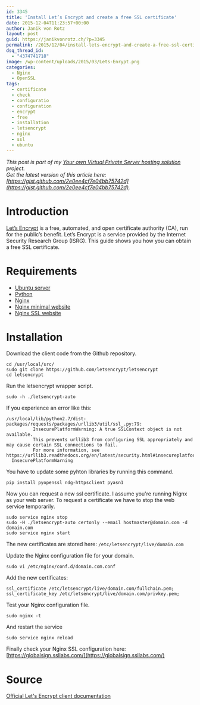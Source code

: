 ```yaml
---
id: 3345
title: 'Install Let’s Encrypt and create a free SSL certificate'
date: 2015-12-04T11:23:57+00:00
author: Janik von Rotz
layout: post
guid: https://janikvonrotz.ch/?p=3345
permalink: /2015/12/04/install-lets-encrypt-and-create-a-free-ssl-certificate/
dsq_thread_id:
  - "4374741718"
image: /wp-content/uploads/2015/03/Lets-Enrypt.png
categories:
  - Nginx
  - OpenSSL
tags:
  - certificate
  - check
  - configuratio
  - configuration
  - encrypt
  - free
  - installation
  - letsencrypt
  - nginx
  - ssl
  - ubuntu
---
```

*This post is part of my [Your own Virtual Private Server hosting solution](http://janikvonrotz.ch/your-own-virtual-private-server-hosting-solution/) project.*  
*Get the latest version of this article here: [https://gist.github.com/2e0ee4cf7e04bb75742d](https://gist.github.com/2e0ee4cf7e04bb75742d).*

# Introduction

[Let’s Encrypt](https://letsencrypt.org/) is a free, automated, and open certificate authority (CA), run for the public’s benefit. Let’s Encrypt is a service provided by the Internet Security Research Group (ISRG). This guide shows you how you can obtain a free SSL certificate.
<!--more-->
# Requirements

* [Ubuntu server](https://janikvonrotz.ch/2014/03/13/deploy-ubuntu-server/)
* [Python](https://janikvonrotz.ch/2015/10/22/install-python/)
* [Nginx](https://janikvonrotz.ch/2014/03/31/install-nginx/)
* [Nginx minimal website](https://janikvonrotz.ch/2014/04/01/nginx-minimal-website/)
* [Nginx SSL website](https://janikvonrotz.ch/2014/04/03/nginx-ssl-website/)

# Installation

Download the client code from the Github repository.

    cd /usr/local/src/
    sudo git clone https://github.com/letsencrypt/letsencrypt
    cd letsencrypt

Run the letsencrypt wrapper script.

    sudo -h ./letsencrypt-auto

If you experience an error like this:
```
/usr/local/lib/python2.7/dist-packages/requests/packages/urllib3/util/ssl_.py:79: 
          InsecurePlatformWarning: A true SSLContext object is not available. 
          This prevents urllib3 from configuring SSL appropriately and may cause certain SSL connections to fail. 
          For more information, see https://urllib3.readthedocs.org/en/latest/security.html#insecureplatformwarning.
  InsecurePlatformWarning
```

You have to update some pyhton libraries by running this command.

    pip install pyopenssl ndg-httpsclient pyasn1

Now you can request a new ssl certificate. I assume you're running Nignx as your web server. To request a certificate we have to stop the web service temporarily.

    sudo service nginx stop
    sudo -H ./letsencrypt-auto certonly --email hostmaster@domain.com -d domain.com
    sudo service nginx start

The new certificates are stored here: `/etc/letsencrypt/live/domain.com`

Update the Nginx configuration file for your domain.

    sudo vi /etc/nginx/conf.d/domain.com.conf

Add the new certificates:

    ssl_certificate /etc/letsencrypt/live/domain.com/fullchain.pem;
    ssl_certificate_key /etc/letsencrypt/live/domain.com/privkey.pem;

Test your Nginx configuration file.

    sudo nginx -t

And restart the service

    sudo service nginx reload

Finally check your Nginx SSL configuration here: [https://globalsign.ssllabs.com/](https://globalsign.ssllabs.com/)

# Source

[Official Let's Encrypt client documentation](https://letsencrypt.readthedocs.org/en/latest/)



